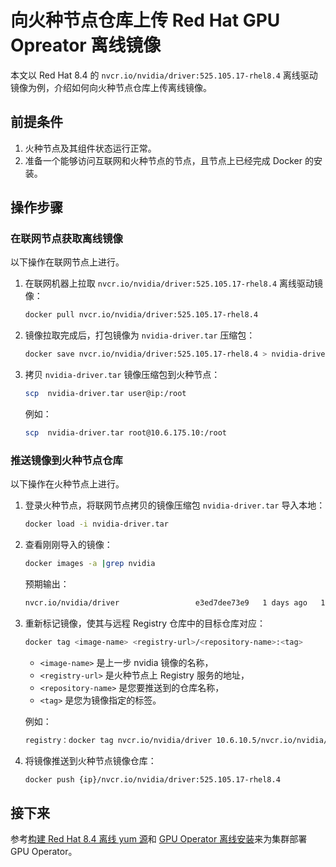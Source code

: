 # 向火种节点仓库上传 Red Hat GPU Opreator 离线镜像

本文以 Red Hat 8.4 的 `nvcr.io/nvidia/driver:525.105.17-rhel8.4` 离线驱动镜像为例，介绍如何向火种节点仓库上传离线镜像。

## 前提条件

1. 火种节点及其组件状态运行正常。
1. 准备一个能够访问互联网和火种节点的节点，且节点上已经完成
   Docker 的安装。

## 操作步骤

### 在联网节点获取离线镜像

以下操作在联网节点上进行。

1. 在联网机器上拉取 `nvcr.io/nvidia/driver:525.105.17-rhel8.4` 离线驱动镜像：

    ```bash
    docker pull nvcr.io/nvidia/driver:525.105.17-rhel8.4
    ```

2. 镜像拉取完成后，打包镜像为 `nvidia-driver.tar` 压缩包：

    ```bash
    docker save nvcr.io/nvidia/driver:525.105.17-rhel8.4 > nvidia-driver.tar
    ```

3. 拷贝 `nvidia-driver.tar` 镜像压缩包到火种节点：

    ```bash
    scp  nvidia-driver.tar user@ip:/root
    ```

    例如：

    ```bash
    scp  nvidia-driver.tar root@10.6.175.10:/root
    ```

### 推送镜像到火种节点仓库

以下操作在火种节点上进行。

1. 登录火种节点，将联网节点拷贝的镜像压缩包 `nvidia-driver.tar` 导入本地：

    ```bash
    docker load -i nvidia-driver.tar
    ```

2. 查看刚刚导入的镜像：

    ```bash
    docker images -a |grep nvidia
    ```

    预期输出：

    ```bash
    nvcr.io/nvidia/driver                 e3ed7dee73e9   1 days ago   1.02GB
    ```

3. 重新标记镜像，使其与远程 Registry 仓库中的目标仓库对应：

    ```bash
    docker tag <image-name> <registry-url>/<repository-name>:<tag>
    ```

    - `<image-name>` 是上一步 nvidia 镜像的名称，
    - `<registry-url>` 是火种节点上 Registry 服务的地址，
    - `<repository-name>` 是您要推送到的仓库名称，
    - `<tag>` 是您为镜像指定的标签。

    例如：

    ```bash
    registry：docker tag nvcr.io/nvidia/driver 10.6.10.5/nvcr.io/nvidia/driver:525.105.17-rhel8.4
    ```

4. 将镜像推送到火种节点镜像仓库：

    ```bash
    docker push {ip}/nvcr.io/nvidia/driver:525.105.17-rhel8.4
    ```

## 接下来

参考[构建 Red Hat 8.4 离线 yum 源](./upgrade_yum_source_redhat8_4.md)和
[GPU Operator 离线安装](./install_nvidia_driver_of_operator.md)来为集群部署 GPU Operator。
